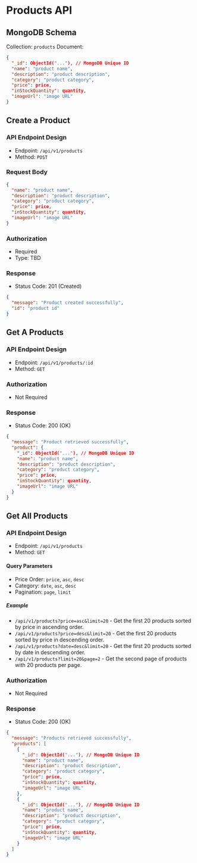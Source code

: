 # Products API


## MongoDB Schema
Collection: `products`
Document:
```json
{
  "_id": ObjectId("..."), // MongoDB Unique ID
  "name": "product name",
  "description": "product description",
  "category": "product category",
  "price": price,
  "inStockQuantity": quantity,
  "imageUrl": "image URL"
}
```
## Create a Product
### API Endpoint Design
* Endpoint: `/api/v1/products`
* Method: `POST`

### Request Body
```json
{
  "name": "product name",
  "description": "product description",
  "category": "product category",
  "price": price,
  "inStockQuantity": quantity,
  "imageUrl": "image URL"
}
```
### Authorization
* Required
* Type: TBD

### Response
* Status Code: 201 (Created)
```json
{
  "message": "Product created successfully",
  "id": "product id"
}
```
## Get A Products
### API Endpoint Design
* Endpoint: `/api/v1/products/:id`
* Method: `GET`
### Authorization
* Not Required
### Response
* Status Code: 200 (OK)
```json
{
  "message": "Product retrieved successfully",
  "product": {
    "_id": ObjectId("..."), // MongoDB Unique ID
    "name": "product name",
    "description": "product description",
    "category": "product category",
    "price": price,
    "inStockQuantity": quantity,
    "imageUrl": "image URL"
  }
}
```
## Get All Products
### API Endpoint Design
* Endpoint: `/api/v1/products`
* Method: `GET`
#### Query Parameters
* Price Order: `price`, `asc`, `desc`
* Category: `date`, `asc`, `desc`
* Pagination: `page`, `limit`
##### Example
* `/api/v1/products?price=asc&limit=20` - Get the first 20 products sorted by price in ascending order.
* `/api/v1/products?price=desc&limit=20` - Get the first 20 products sorted by price in descending order.
* `/api/v1/products?date=desc&limit=20` - Get the first 20 products sorted by date in descending order.
* `/api/v1/products?limit=20&page=2` - Get the second page of products with 20 products per page.
### Authorization
* Not Required
### Response
* Status Code: 200 (OK)
```json
{
  "message": "Products retrieved successfully",
  "products": [
    {
      "_id": ObjectId("..."), // MongoDB Unique ID
      "name": "product name",
      "description": "product description",
      "category": "product category",
      "price": price,
      "inStockQuantity": quantity,
      "imageUrl": "image URL"
    },
    {
      "_id": ObjectId("..."), // MongoDB Unique ID
      "name": "product name",
      "description": "product description",
      "category": "product category",
      "price": price,
      "inStockQuantity": quantity,
      "imageUrl": "image URL"
    }
  ]
}
```




